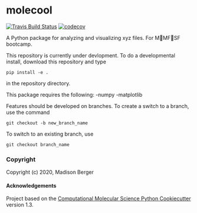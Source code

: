molecool
==============================
[//]: # (Badges)
[![Travis Build Status](https://travis-ci.com/REPLACE_WITH_OWNER_ACCOUNT/molecool.svg?branch=master)](https://travis-ci.com/REPLACE_WITH_OWNER_ACCOUNT/molecool)
[![codecov](https://codecov.io/gh/REPLACE_WITH_OWNER_ACCOUNT/molecool/branch/master/graph/badge.svg)](https://codecov.io/gh/REPLACE_WITH_OWNER_ACCOUNT/molecool/branch/master)


A Python package for analyzing and visualizing xyz files. For MMFSF bootcamp.

This repository is currently under devlopment. To do a developmental install, download this repository and type

`pip install -e .`

in the repository directory. 

This package requires the following:
-numpy 
-matplotlib

Features should be developed on branches. To create a switch to a branch, use the command

`git checkout -b new_branch_name`

To switch to an existing branch, use

`git checkout branch_name`

### Copyright

Copyright (c) 2020, Madison Berger


#### Acknowledgements

Project based on the
[Computational Molecular Science Python Cookiecutter](https://github.com/molssi/cookiecutter-cms) version 1.3.
